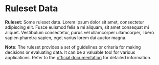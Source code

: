
# Ruleset Data

**Ruleset:** Some ruleset data. Lorem ipsum dolor sit amet, consectetur adipiscing elit. Fusce euismod felis a mi aliquam, sit amet consequat mi aliquet. Vestibulum consectetur, purus vel ullamcorper ullamcorper, libero sapien pharetra sapien, eget varius lorem dui auctor magna.

**Note:** The ruleset provides a set of guidelines or criteria for making decisions or evaluating data. It can be a valuable tool for various applications. Refer to the [official documentation](link_to_documentation) for detailed information.

